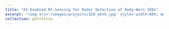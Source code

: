```yaml
---
title: "AI-Enabled RF-Sensing for Radar Detection of Body-Worn IEDs"
excerpt: "<img src='/images/projects/IED_meth.jpg' style='width:60%; max-width:400px;'>"
collection: portfolio
---
```



